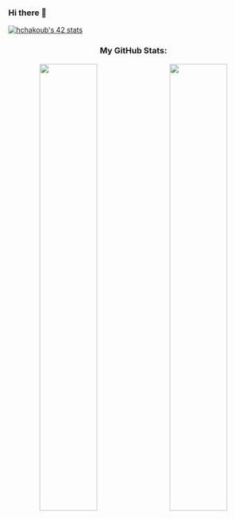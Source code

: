 ### Hi there 👋

<!--
**FR1NG/FR1NG** is a ✨ _special_ ✨ repository because its `README.md` (this file) appears on your GitHub profile.

Here are some ideas to get you started:

- 🔭 I’m currently working on ...
- 🌱 I’m currently learning ...
- 👯 I’m looking to collaborate on ...
- 🤔 I’m looking for help with ...
- 💬 Ask me about ...
- 📫 How to reach me: ...
- 😄 Pronouns: ...
- ⚡ Fun fact: ...
-->

[![hchakoub's 42 stats](https://badge42.vercel.app/api/v2/cladw0qna00350gmlw1f6rnit/stats?cursusId=21&coalitionId=78)](https://github.com/JaeSeoKim/badge42)


<h3 align="center">My GitHub Stats:</h3>
<p align="center" href="https://github.com/iimyzf?tab=repositories">
  <img width="48%" src="https://github-readme-stats.vercel.app/api?username=FR1NG&show_icons=true&theme=radical"/> &nbsp; &nbsp;
  <img width="48%" src="https://github-readme-streak-stats.herokuapp.com/?user=FR1NG&theme=radical">
</p>
